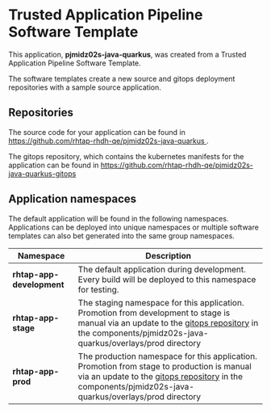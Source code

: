 # Trusted Application Pipeline Software Template

This application, **pjmidz02s-java-quarkus**, was created from a Trusted Application Pipeline Software Template.

The software templates create a new source and gitops deployment repositories with a sample source application. 

## Repositories

The source code for your application can be found in [https://github.com/rhtap-rhdh-qe/pjmidz02s-java-quarkus ](https://github.com/rhtap-rhdh-qe/pjmidz02s-java-quarkus ).
 
The gitops repository, which contains the kubernetes manifests for the application can be found in 
[https://github.com/rhtap-rhdh-qe/pjmidz02s-java-quarkus-gitops ](https://github.com/rhtap-rhdh-qe/pjmidz02s-java-quarkus-gitops ) 

## Application namespaces 

The default application will be found in the following namespaces. Applications can be deployed into unique namespaces or multiple software templates can also bet generated into the same group namespaces.  

|  Namespace   |  Description   |  
| -------- | -------- |   
| **rhtap-app-development** | The default application during development. Every build will be deployed to this namespace for testing. | 
| **rhtap-app-stage** | The staging namespace for this application. Promotion from development to stage is manual via an update to the [gitops repository](https://github.com/rhtap-rhdh-qe/pjmidz02s-java-quarkus-gitops ) in the components/pjmidz02s-java-quarkus/overlays/prod directory |  
| **rhtap-app-prod** | The production namespace for this application. Promotion from stage to production is manual via an update to the [gitops repository](https://github.com/rhtap-rhdh-qe/pjmidz02s-java-quarkus-gitops ) in the components/pjmidz02s-java-quarkus/overlays/prod directory | 